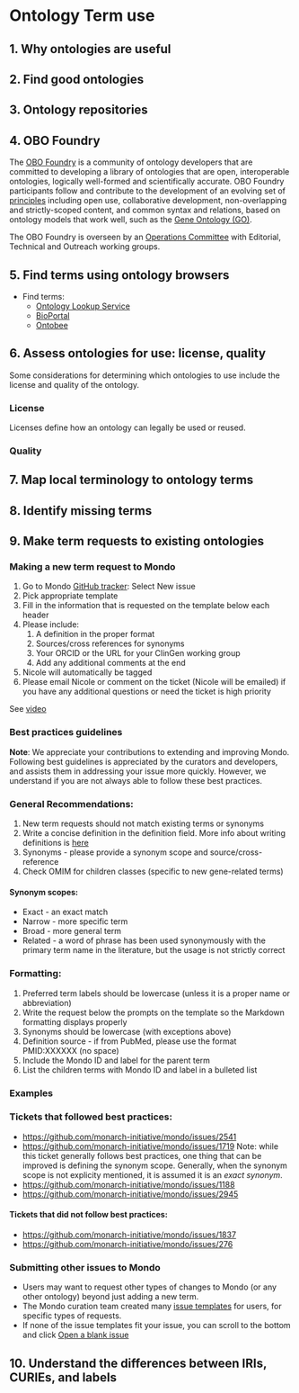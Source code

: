 # Ontology Term use

## 1. Why ontologies are useful

## 2. Find good ontologies

## 3. Ontology repositories

## 4. OBO Foundry

The [OBO Foundry](http://obofoundry.org/) is a community of ontology developers that are committed to developing a library of ontologies that are open, interoperable ontologies, logically well-formed and scientifically accurate. OBO Foundry participants follow and contribute to the development of an evolving set of [principles](http://obofoundry.org/principles/fp-000-summary.html) including open use, collaborative development, non-overlapping and strictly-scoped content, and common syntax and relations, based on ontology models that work well, such as the [Gene Ontology (GO)](http://geneontology.org/).

The OBO Foundry is overseen by an [Operations Committee](http://obofoundry.org/docs/OperationsCommittee.html) with Editorial, Technical and Outreach working groups.

## 5. Find terms using ontology browsers

- Find terms:
  - [Ontology Lookup Service](https://www.ebi.ac.uk/ols/index)
  - [BioPortal](https://bioportal.bioontology.org/)
  - [Ontobee](http://www.ontobee.org/)

## 6. Assess ontologies for use: license, quality

Some considerations for determining which ontologies to use include the license and quality of the ontology.

### License

Licenses define how an ontology can legally be used or reused. 

### Quality

## 7. Map local terminology to ontology terms

## 8. Identify missing terms

## 9. Make term requests to existing ontologies

### Making a new term request to Mondo

1. Go to Mondo [GitHub tracker](https://github.com/monarch-initiative/mondo/issues): Select New issue
1. Pick appropriate template
1. Fill in the information that is requested on the template below each header
1. Please include:
	1. A definition in the proper format
	1. Sources/cross references for synonyms
	1. Your ORCID or the URL for your ClinGen working group
	1. Add any additional comments at the end
1. Nicole will automatically be tagged
1. Please email Nicole or comment on the ticket (Nicole will be emailed) if you have any additional questions or need the ticket is high priority

See [video](https://drive.google.com/file/d/14g9y1nmCmRTkPB1fa6y_jIW3lHyFV4-g/view?resourcekey)

### Best practices guidelines

**Note**: We appreciate your contributions to extending and improving Mondo. Following best guidelines is appreciated by the curators and developers, and assists them in addressing your issue more quickly. However, we understand if you are not always able to follow these best practices.

### General Recommendations:
1. New term requests should not match existing terms or synonyms
1. Write a concise definition in the definition field. More info about writing definitions is [here](https://douroucouli.wordpress.com/2019/07/08/ontotip-write-simple-concise-clear-operational-textual-definitions/)
1. Synonyms - please provide a synonym scope and source/cross-reference
1. Check OMIM for children classes (specific to new gene-related terms)

#### Synonym scopes:
- Exact - an exact match
- Narrow - more specific term
- Broad - more general term
- Related - a word of phrase has been used synonymously with the primary term name in the literature, but the usage is not strictly correct 

### Formatting:
1. Preferred term labels should be lowercase (unless it is a proper name or abbreviation)
1. Write the request below the prompts on the template so the Markdown formatting displays properly
1. Synonyms should be lowercase (with exceptions above)
1. Definition source - if from PubMed, please use the format PMID:XXXXXX (no space)
1. Include the Mondo ID and label for the parent term
1. List the children terms with Mondo ID and label in a bulleted list

### Examples

### Tickets that followed best practices:
- https://github.com/monarch-initiative/mondo/issues/2541
- https://github.com/monarch-initiative/mondo/issues/1719
Note: while this ticket generally follows best practices, one thing that can be improved is defining the synonym scope. Generally, when the synonym scope is not explicity mentioned, it is assumed it is an _exact synonym_.
- https://github.com/monarch-initiative/mondo/issues/1188
- https://github.com/monarch-initiative/mondo/issues/2945

#### Tickets that did not follow best practices:
- https://github.com/monarch-initiative/mondo/issues/1837
- https://github.com/monarch-initiative/mondo/issues/276

### Submitting other issues to Mondo

- Users may want to request other types of changes to Mondo (or any other ontology) beyond just adding a new term.
- The Mondo curation team created many [issue templates](https://github.com/monarch-initiative/mondo/issues/new/choose) for users, for specific types of requests.
- If none of the issue templates fit your issue, you can scroll to the bottom and click [Open a blank issue](https://github.com/monarch-initiative/mondo/issues/new)

## 10. Understand the differences between IRIs, CURIEs, and labels